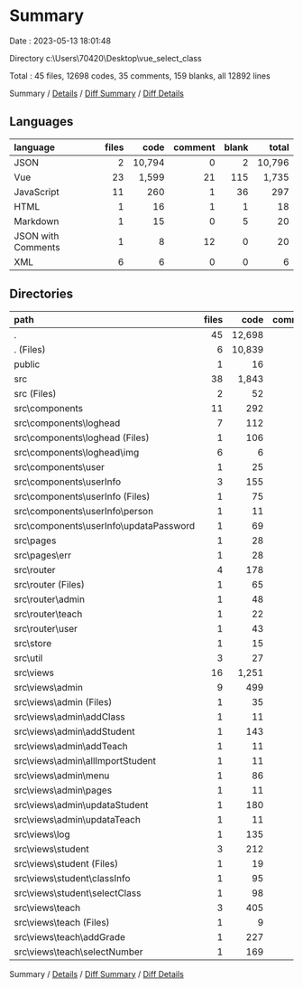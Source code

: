 # Summary

Date : 2023-05-13 18:01:48

Directory c:\\Users\\70420\\Desktop\\vue_select_class

Total : 45 files,  12698 codes, 35 comments, 159 blanks, all 12892 lines

Summary / [Details](details.md) / [Diff Summary](diff.md) / [Diff Details](diff-details.md)

## Languages
| language | files | code | comment | blank | total |
| :--- | ---: | ---: | ---: | ---: | ---: |
| JSON | 2 | 10,794 | 0 | 2 | 10,796 |
| Vue | 23 | 1,599 | 21 | 115 | 1,735 |
| JavaScript | 11 | 260 | 1 | 36 | 297 |
| HTML | 1 | 16 | 1 | 1 | 18 |
| Markdown | 1 | 15 | 0 | 5 | 20 |
| JSON with Comments | 1 | 8 | 12 | 0 | 20 |
| XML | 6 | 6 | 0 | 0 | 6 |

## Directories
| path | files | code | comment | blank | total |
| :--- | ---: | ---: | ---: | ---: | ---: |
| . | 45 | 12,698 | 35 | 159 | 12,892 |
| . (Files) | 6 | 10,839 | 13 | 11 | 10,863 |
| public | 1 | 16 | 1 | 1 | 18 |
| src | 38 | 1,843 | 21 | 147 | 2,011 |
| src (Files) | 2 | 52 | 4 | 13 | 69 |
| src\\components | 11 | 292 | 0 | 22 | 314 |
| src\\components\\loghead | 7 | 112 | 0 | 3 | 115 |
| src\\components\\loghead (Files) | 1 | 106 | 0 | 3 | 109 |
| src\\components\\loghead\\img | 6 | 6 | 0 | 0 | 6 |
| src\\components\\user | 1 | 25 | 0 | 5 | 30 |
| src\\components\\userInfo | 3 | 155 | 0 | 14 | 169 |
| src\\components\\userInfo (Files) | 1 | 75 | 0 | 5 | 80 |
| src\\components\\userInfo\\person | 1 | 11 | 0 | 4 | 15 |
| src\\components\\userInfo\\updataPassword | 1 | 69 | 0 | 5 | 74 |
| src\\pages | 1 | 28 | 0 | 7 | 35 |
| src\\pages\\err | 1 | 28 | 0 | 7 | 35 |
| src\\router | 4 | 178 | 0 | 18 | 196 |
| src\\router (Files) | 1 | 65 | 0 | 14 | 79 |
| src\\router\\admin | 1 | 48 | 0 | 2 | 50 |
| src\\router\\teach | 1 | 22 | 0 | 0 | 22 |
| src\\router\\user | 1 | 43 | 0 | 2 | 45 |
| src\\store | 1 | 15 | 0 | 3 | 18 |
| src\\util | 3 | 27 | 0 | 6 | 33 |
| src\\views | 16 | 1,251 | 17 | 78 | 1,346 |
| src\\views\\admin | 9 | 499 | 10 | 34 | 543 |
| src\\views\\admin (Files) | 1 | 35 | 10 | 3 | 48 |
| src\\views\\admin\\addClass | 1 | 11 | 0 | 4 | 15 |
| src\\views\\admin\\addStudent | 1 | 143 | 0 | 4 | 147 |
| src\\views\\admin\\addTeach | 1 | 11 | 0 | 4 | 15 |
| src\\views\\admin\\allImportStudent | 1 | 11 | 0 | 4 | 15 |
| src\\views\\admin\\menu | 1 | 86 | 0 | 5 | 91 |
| src\\views\\admin\\pages | 1 | 11 | 0 | 4 | 15 |
| src\\views\\admin\\updataStudent | 1 | 180 | 0 | 2 | 182 |
| src\\views\\admin\\updataTeach | 1 | 11 | 0 | 4 | 15 |
| src\\views\\log | 1 | 135 | 2 | 13 | 150 |
| src\\views\\student | 3 | 212 | 0 | 19 | 231 |
| src\\views\\student (Files) | 1 | 19 | 0 | 5 | 24 |
| src\\views\\student\\classInfo | 1 | 95 | 0 | 7 | 102 |
| src\\views\\student\\selectClass | 1 | 98 | 0 | 7 | 105 |
| src\\views\\teach | 3 | 405 | 5 | 12 | 422 |
| src\\views\\teach (Files) | 1 | 9 | 0 | 4 | 13 |
| src\\views\\teach\\addGrade | 1 | 227 | 5 | 4 | 236 |
| src\\views\\teach\\selectNumber | 1 | 169 | 0 | 4 | 173 |

Summary / [Details](details.md) / [Diff Summary](diff.md) / [Diff Details](diff-details.md)